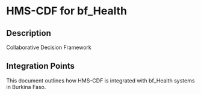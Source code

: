 # HMS-CDF for bf_Health

## Description

Collaborative Decision Framework

## Integration Points

This document outlines how HMS-CDF is integrated with bf_Health systems in Burkina Faso.
